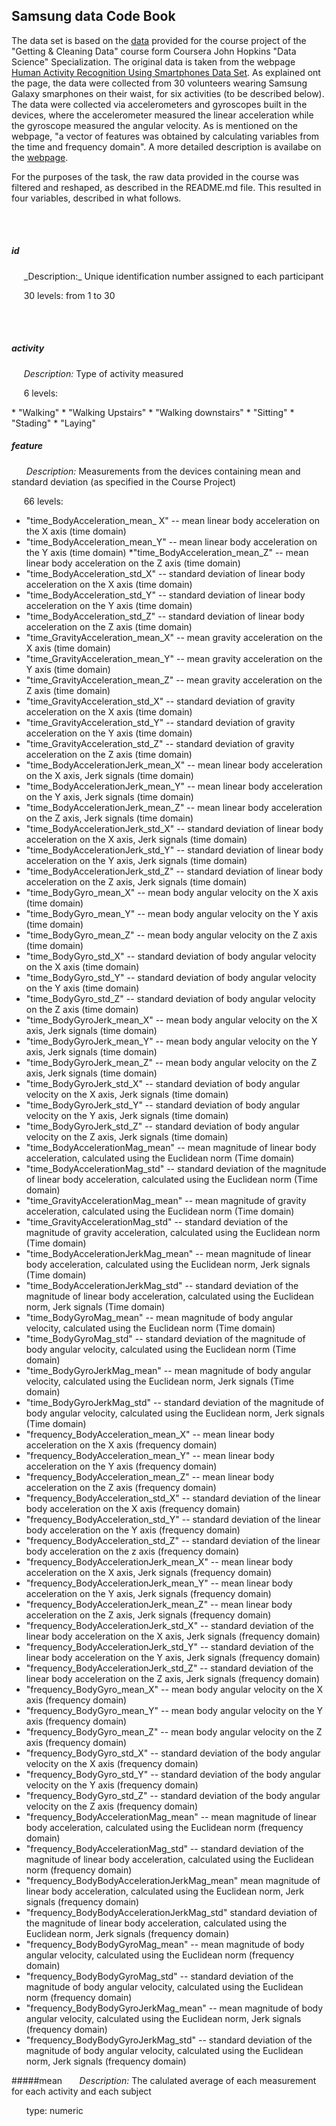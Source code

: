 ## Samsung data Code Book

The data set is based on the [data](https://d396qusza40orc.cloudfront.net/getdata%2Fprojectfiles%2FUCI%20HAR%20Dataset.zip) provided for the course project of the "Getting & Cleaning Data" course form Coursera John Hopkins "Data Science" Specialization. The original data is taken from the webpage [Human Activity Recognition Using Smartphones Data Set](http://archive.ics.uci.edu/ml/datasets/Human+Activity+Recognition+Using+Smartphones ). As explained ont the page, the data were collected from 30 volunteers wearing Samsung Galaxy smarphones on their waist, for six activities (to be described below). The data were collected via accelerometers and gyroscopes built in the devices, where the accelerometer measured the linear acceleration while the gyroscope measured the angular velocity. As is mentioned on the webpage, "a vector of features was obtained by calculating variables from the time and frequency domain". A more detailed description is availabe on the [webpage](http://archive.ics.uci.edu/ml/datasets/Human+Activity+Recognition+Using+Smartphones ). 

For the purposes of the task, the raw data provided in the course was filtered and reshaped, as described in the README.md file. This resulted in four variables, described in what follows.

<BR>&nbsp;<BR>
##### id
<p> &nbsp;&nbsp;&nbsp;&nbsp;&nbsp;_Description:_ Unique identification number assigned to each participant </p>
<p> &nbsp;&nbsp;&nbsp;&nbsp;&nbsp;30 levels: from 1 to 30 </p>

<BR>&nbsp;<BR>
##### activity
&nbsp;&nbsp;&nbsp;&nbsp;&nbsp;_Description:_ Type of activity measured </p>
<p> &nbsp;&nbsp;&nbsp;&nbsp;&nbsp;6 levels: </p>
* "Walking"
* "Walking Upstairs"
* "Walking downstairs"
* "Sitting"
* "Stading"
* "Laying"


##### feature
&nbsp;&nbsp;&nbsp;&nbsp;&nbsp; _Description:_ Measurements from the devices containing mean and standard deviation (as specified in the Course Project)</p>
<p> &nbsp;&nbsp;&nbsp;&nbsp;&nbsp;66 levels: </p>

* "time_BodyAcceleration_mean_ X"  --  mean linear body acceleration on the X axis (time domain)
* "time_BodyAcceleration_mean_Y"   --  mean linear body acceleration on the Y axis (time domain)
*"time_BodyAcceleration_mean_Z"  --  mean linear body acceleration on the Z axis (time domain)
* "time_BodyAcceleration_std_X"  --   standard deviation of linear body acceleration on the X axis (time domain)
* "time_BodyAcceleration_std_Y"  --   standard deviation of linear body acceleration on the Y axis (time domain)
* "time_BodyAcceleration_std_Z"  --   standard deviation of linear body acceleration on the Z axis (time domain) 
* "time_GravityAcceleration_mean_X"  --  mean gravity acceleration on the X axis (time domain)
* "time_GravityAcceleration_mean_Y"  --  mean gravity acceleration on the Y axis (time domain) 
* "time_GravityAcceleration_mean_Z"  --  mean gravity acceleration on the Z axis (time domain)
* "time_GravityAcceleration_std_X"  --  standard deviation of gravity acceleration on the X axis (time domain) 
* "time_GravityAcceleration_std_Y"  --  standard deviation of gravity acceleration on the Y axis (time domain)
* "time_GravityAcceleration_std_Z"  --  standard deviation of gravity acceleration on the Z axis (time domain) 
* "time_BodyAccelerationJerk_mean_X"  --  mean linear body acceleration on the X axis, Jerk signals (time domain)
* "time_BodyAccelerationJerk_mean_Y"  --  mean linear body acceleration on the Y axis, Jerk signals (time domain) 
* "time_BodyAccelerationJerk_mean_Z"  --  mean linear body acceleration on the Z axis, Jerk signals (time domain)
* "time_BodyAccelerationJerk_std_X"  --  standard deviation of linear body acceleration on the X axis, Jerk signals (time domain) 
* "time_BodyAccelerationJerk_std_Y"  --  standard deviation of linear body acceleration on the Y axis, Jerk signals (time domain)
* "time_BodyAccelerationJerk_std_Z"  --  standard deviation of linear body acceleration on the Z axis, Jerk signals (time domain) 
* "time_BodyGyro_mean_X"  --  mean body angular velocity on the X axis (time domain)
* "time_BodyGyro_mean_Y"  --  mean body angular velocity on the Y axis (time domain) 
* "time_BodyGyro_mean_Z"  --  mean body angular velocity on the Z axis (time domain)
* "time_BodyGyro_std_X"  --  standard deviation of body angular velocity on the X axis (time domain) 
* "time_BodyGyro_std_Y"  --  standard deviation of body angular velocity on the Y axis (time domain)
* "time_BodyGyro_std_Z"  --  standard deviation of body angular velocity on the Z axis (time domain) 
* "time_BodyGyroJerk_mean_X"  --  mean body angular velocity on the X axis, Jerk signals (time domain)
* "time_BodyGyroJerk_mean_Y"  --  mean body angular velocity on the Y axis, Jerk signals (time domain)
* "time_BodyGyroJerk_mean_Z"  --  mean body angular velocity on the Z axis, Jerk signals (time domain) 
* "time_BodyGyroJerk_std_X"  --  standard deviation of body angular velocity on the X axis, Jerk signals (time domain)
* "time_BodyGyroJerk_std_Y"  --  standard deviation of body angular velocity on the Y axis, Jerk signals (time domain)
* "time_BodyGyroJerk_std_Z"  --  standard deviation of body angular velocity on the Z axis, Jerk signals (time domain) 
* "time_BodyAccelerationMag_mean"  --  mean magnitude of linear body acceleration, calculated using the Euclidean norm (Time domain)
* "time_BodyAccelerationMag_std"  --  standard deviation of the magnitude of linear body acceleration, calculated using the Euclidean norm (Time domain) 
* "time_GravityAccelerationMag_mean"  --  mean magnitude of gravity acceleration, calculated using the Euclidean norm (Time domain)
* "time_GravityAccelerationMag_std"  --  standard deviation of the magnitude of gravity acceleration, calculated using the Euclidean norm (Time domain) 
* "time_BodyAccelerationJerkMag_mean"  --  mean magnitude of linear body acceleration, calculated using the Euclidean norm, Jerk signals (Time domain)
* "time_BodyAccelerationJerkMag_std"  --  standard deviation of the magnitude of linear body acceleration, calculated using the Euclidean norm, Jerk signals (Time domain) 
* "time_BodyGyroMag_mean"  --  mean magnitude of body angular velocity, calculated using the Euclidean norm (Time domain)
* "time_BodyGyroMag_std"  -- standard deviation of the magnitude of body angular velocity, calculated using the Euclidean norm (Time domain)
* "time_BodyGyroJerkMag_mean"  --  mean magnitude of body angular velocity, calculated using the Euclidean norm, Jerk signals (Time domain)
* "time_BodyGyroJerkMag_std"  --  standard deviation of the magnitude of body angular velocity, calculated using the Euclidean norm, Jerk signals (Time domain) 
* "frequency_BodyAcceleration_mean_X"  --  mean linear body acceleration on the X axis (frequency domain)
* "frequency_BodyAcceleration_mean_Y"  --  mean linear body acceleration on the Y axis (frequency domain) 
* "frequency_BodyAcceleration_mean_Z"  --  mean linear body acceleration on the Z axis (frequency domain)
* "frequency_BodyAcceleration_std_X"  --  standard deviation of the linear body acceleration on the X axis (frequency domain) 
* "frequency_BodyAcceleration_std_Y"  --  standard deviation of the linear body acceleration on the Y axis (frequency domain)
* "frequency_BodyAcceleration_std_Z"  --  standard deviation of the linear body acceleration on the z axis (frequency domain) 
* "frequency_BodyAccelerationJerk_mean_X"  --  mean linear body acceleration on the X axis, Jerk signals (frequency domain)
* "frequency_BodyAccelerationJerk_mean_Y"  --  mean linear body acceleration on the Y axis, Jerk signals (frequency domain) 
* "frequency_BodyAccelerationJerk_mean_Z"  --  mean linear body acceleration on the Z axis, Jerk signals (frequency domain)
* "frequency_BodyAccelerationJerk_std_X"  --  standard deviation of the linear body acceleration on the X axis, Jerk signals (frequency domain) 
* "frequency_BodyAccelerationJerk_std_Y"  --  standard deviation of the linear body acceleration on the Y axis, Jerk signals (frequency domain)
* "frequency_BodyAccelerationJerk_std_Z"  --  standard deviation of the linear body acceleration on the Z axis, Jerk signals (frequency domain) 
* "frequency_BodyGyro_mean_X"  --  mean body angular velocity on the X axis (frequency domain)
* "frequency_BodyGyro_mean_Y"  --  mean body angular velocity on the Y axis (frequency domain) 
* "frequency_BodyGyro_mean_Z"  --  mean body angular velocity on the Z axis (frequency domain) 
* "frequency_BodyGyro_std_X"  --  standard deviation of the body angular velocity on the X axis (frequency domain) 
* "frequency_BodyGyro_std_Y"  --  standard deviation of the body angular velocity on the Y axis (frequency domain)
* "frequency_BodyGyro_std_Z"  --  standard deviation of the body angular velocity on the Z axis (frequency domain) 
* "frequency_BodyAccelerationMag_mean"  --  mean magnitude of linear body acceleration, calculated using the Euclidean norm (frequency domain)
* "frequency_BodyAccelerationMag_std"  --  standard deviation of the magnitude of linear body acceleration, calculated using the Euclidean norm (frequency domain) 
* "frequency_BodyBodyAccelerationJerkMag_mean" mean magnitude of linear body acceleration, calculated using the Euclidean norm, Jerk signals (frequency domain)
* "frequency_BodyBodyAccelerationJerkMag_std"  standard deviation of the magnitude of linear body acceleration, calculated using the Euclidean norm, Jerk signals (frequency domain)
* "frequency_BodyBodyGyroMag_mean"  --  mean magnitude of body angular velocity, calculated using the Euclidean norm (frequency domain) 
* "frequency_BodyBodyGyroMag_std"  --  standard deviation of the magnitude of body angular velocity, calculated using the Euclidean norm (frequency domain)
* "frequency_BodyBodyGyroJerkMag_mean"  --  mean magnitude of body angular velocity, calculated using the Euclidean norm, Jerk signals (frequency domain) 
* "frequency_BodyBodyGyroJerkMag_std"  --  standard deviation of the magnitude of body angular velocity, calculated using the Euclidean norm, Jerk signals (frequency domain)

#####mean
&nbsp;&nbsp;&nbsp;&nbsp;&nbsp; _Description:_ The calulated average of each measurement for each activity and each subject 
<p> &nbsp;&nbsp;&nbsp;&nbsp;&nbsp; type: numeric </p>



